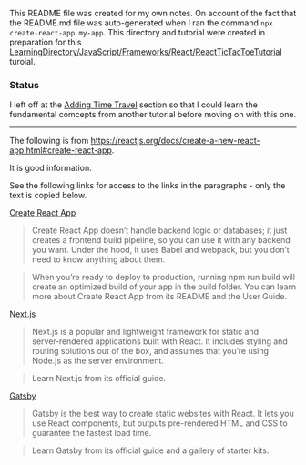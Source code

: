 This README file was created for my own notes. On account of the fact that the README.md file was auto-generated when I ran the command `npx create-react-app my-app`.
This directory and tutorial were created in preparation for this [LearningDirectory/JavaScript/Frameworks/React/ReactTicTacToeTutorial](https://github.com/JamieBort/LearningDirectory/tree/master/JavaScript/Frameworks/React/ReactTicTacToeTutorial/my-app) turoial.

### Status
I left off at the [Adding Time Travel](https://reactjs.org/tutorial/tutorial.html#adding-time-travel) section so that I could learn the fundamental comcepts from another tutorial before moving on with this one.

---
The following is from https://reactjs.org/docs/create-a-new-react-app.html#create-react-app.

It is good information.

See the following links for access to the links in the paragraphs - only the text is copied below.

[Create React App](https://reactjs.org/docs/create-a-new-react-app.html#gatsby)
>Create React App doesn’t handle backend logic or databases; it just creates a frontend build pipeline, so you can use it with any backend you want. Under the hood, it uses Babel and webpack, but you don’t need to know anything about them.

>When you’re ready to deploy to production, running npm run build will create an optimized build of your app in the build folder. You can learn more about Create React App from its README and the User Guide.

[Next.js](https://reactjs.org/docs/create-a-new-react-app.html#nextjs)
>Next.js is a popular and lightweight framework for static and server‑rendered applications built with React. It includes styling and routing solutions out of the box, and assumes that you’re using Node.js as the server environment.

>Learn Next.js from its official guide.

[Gatsby](https://reactjs.org/docs/create-a-new-react-app.html#gatsby)
>Gatsby is the best way to create static websites with React. It lets you use React components, but outputs pre-rendered HTML and CSS to guarantee the fastest load time.

>Learn Gatsby from its official guide and a gallery of starter kits.